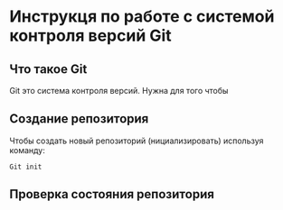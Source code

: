 # **Инструкця по работе с системой контроля версий Git**

## Что такое Git

Git это система контроля версий. Нужна для того чтобы 

## Создание репозитория

Чтобы создать новый репозиторий (нициализировать) используя команду:

    Git init

## Проверка состояния репозитория





